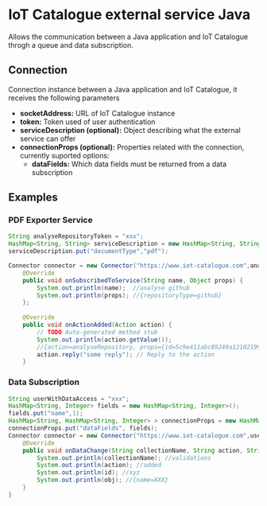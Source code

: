 
# IoT Catalogue external service Java

Allows the communication between a Java application and IoT Catalogue throgh a queue and data subscription.

## Connection

Connection instance between a Java application and IoT Catalogue, it receives the following parameters

* **socketAddress:** URL of IoT Catalogue instance
* **token:** Token used of user authentication
* **serviceDescription (optional):** Object describing what the external service can offer
* **connectionProps (optional):** Properties related with the connection, currently suported options:
	* **dataFields:** Which data fields must be returned from a data subscription

## Examples

### PDF Exporter Service

```java
String analyseRepositoryToken = "xxx";
HashMap<String, String> serviceDescription = new HashMap<String, String>();
serviceDescription.put("documentType","pdf");

Connector connector = new Connector("https://www.iot-catalogue.com",analyseRepositoryToken, serviceDescription){
	@Override
	public void onSubscribedToService(String name, Object props) {
		System.out.println(name);  //analyse github
		System.out.println(props); //{repositoryType=github}
	};
	
	@Override
	public void onActionAdded(Action action) {
		// TODO Auto-generated method stub
		System.out.println(action.getValue()); 
		//{action=analyseRepository, props={id=5c9e411abc89249a12102199, url= https://github.com/waveshare/LCD-show, repositoryType=github}, state=added}
		action.reply("some reply"); // Reply to the action
	}

```

### Data Subscription

```java
String userWithDataAccess = "xxx";
HashMap<String, Integer> fields = new HashMap<String, Integer>();
fields.put("name",1);
HashMap<String, HashMap<String, Integer> > connectionProps = new HashMap<String, HashMap<String, Integer> >();
connectionProps.put("dataFields", fields);
Connector connector = new Connector("https://www.iot-catalogue.com",userWithDataAccess, null, connectionProps){
	@Override
	public void onDataChange(String collectionName, String action, String id, Object obj){
		System.out.println(collectionName); //validations
		System.out.println(action); //added
		System.out.println(id); //xyz
		System.out.println(obj); //{name=XXX}
	}
}
```
